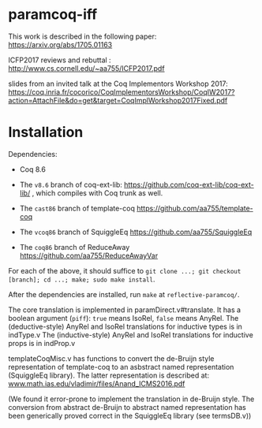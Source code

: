 # paramcoq-iff


This work is described in the following paper: https://arxiv.org/abs/1705.01163

ICFP2017 reviews and rebuttal : http://www.cs.cornell.edu/~aa755/ICFP2017.pdf

slides from an invited talk at the Coq Implementors Workshop 2017: https://coq.inria.fr/cocorico/CoqImplementorsWorkshop/CoqIW2017?action=AttachFile&do=get&target=CoqImplWorkshop2017Fixed.pdf



# Installation

Dependencies:

- Coq 8.6

- The `v8.6` branch of coq-ext-lib: https://github.com/coq-ext-lib/coq-ext-lib/ , which compiles with Coq trunk as well.

- The `cast86` branch of template-coq https://github.com/aa755/template-coq

- The `vcoq86` branch of SquiggleEq https://github.com/aa755/SquiggleEq

- The `coq86` branch of ReduceAway https://github.com/aa755/ReduceAwayVar

For each of the above, it should suffice to `git clone ...; git checkout [branch]; cd ...; make; sudo make install`.

After the dependencies are installed, run `make` at `reflective-paramcoq/`.

The core translation is implemented in paramDirect.v#translate. It has a boolean argument (`piff`): `true` means IsoRel, `false` means AnyRel.
The (deductive-style) AnyRel and IsoRel translations for inductive types is in indType.v
The (inductive-style) AnyRel and IsoRel translations for inductive props is in indProp.v

templateCoqMisc.v has functions to convert the de-Bruijn style representation of template-coq to an asbstract named representation (SquiggleEq library). The latter representation is described at:
www.math.ias.edu/vladimir/files/Anand_ICMS2016.pdf

(We found it error-prone to implement the translation in de-Bruijn style. The conversion from abstract de-Bruijn to abstract named representation has been generically proved correct in the SquiggleEq library (see termsDB.v))
